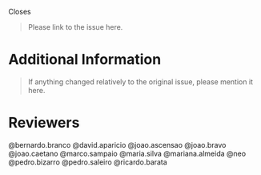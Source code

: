 Closes

> Please link to the issue here.

# Additional Information

> If anything changed relatively to the original issue, please mention it here.

# Reviewers

@bernardo.branco
@david.aparicio
@joao.ascensao
@joao.bravo
@joao.caetano
@marco.sampaio
@maria.silva
@mariana.almeida
@neo
@pedro.bizarro
@pedro.saleiro
@ricardo.barata